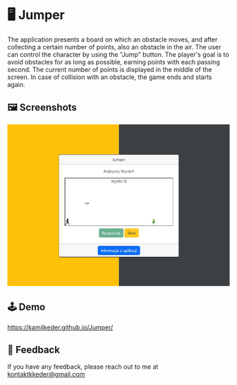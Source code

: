 # :desktop_computer: Jumper

The application presents a board on which an obstacle moves, and after collecting a certain number of points, also an obstacle in the air. The user can control the character by using the "Jump" button. The player's goal is to avoid obstacles for as long as possible, earning points with each passing second. The current number of points is displayed in the middle of the screen. In case of collision with an obstacle, the game ends and starts again.

## :framed_picture: Screenshots

![App Screenshot](src/screen.jpg)

## :joystick: Demo

https://kamilkeder.github.io/Jumper/

## :e-mail: Feedback

If you have any feedback, please reach out to me at kontaktkkeder@gmail.com

